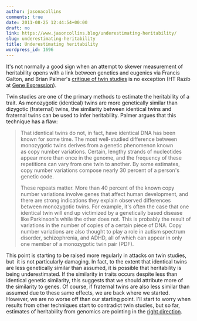 ```yaml
---
author: jasonacollins
comments: true
date: 2011-08-25 12:44:54+00:00
draft: no
link: https://www.jasoncollins.blog/underestimating-heritability/
slug: underestimating-heritability
title: Underestimating heritability
wordpress_id: 1696
---
```


It's not normally a good sign when an attempt to skewer measurement of heritability opens with a link between genetics and eugenics via Francis Galton, and Brian Palmer's [critique of twin studies](http://www.slate.com/id/2301906) is no exception (HT Razib at [Gene Expression](http://blogs.discovermagazine.com/gnxp/2011/08/twin-studies-are-not-useless/)).

Twin studies are one of the primary methods to estimate the heritability of a trait. As monozygotic (identical) twins are more genetically similar than dizygotic (fraternal) twins, the similarity between identical twins and fraternal twins can be used to infer heritability. Palmer argues that this technique has a flaw:


<blockquote>That identical twins do not, in fact, have identical DNA has been known for some time. The most well-studied difference between monozygotic twins derives from a genetic phenomenon known as copy number variations. Certain, lengthy strands of nucleotides appear more than once in the genome, and the frequency of these repetitions can vary from one twin to another. By some estimates, copy number variations compose nearly 30 percent of a person's genetic code.

These repeats matter. More than 40 percent of the known copy number variations involve genes that affect human development, and there are strong indications they explain observed differences between monozygotic twins. For example, it's often the case that one identical twin will end up victimized by a genetically based disease like Parkinson's while the other does not. This is probably the result of variations in the number of copies of a certain piece of DNA. Copy number variations are also thought to play a role in autism spectrum disorder, schizophrenia, and ADHD, all of which can appear in only one member of a monozygotic twin pair (PDF).</blockquote>


This point is starting to be raised more regularly in attacks on twin studies, but  it is not particularly damaging. In fact, to the extent that identical twins are less genetically similar than assumed, it is possible that heritability is being underestimated. If the similarity in traits occurs despite less than identical genetic similarity, this suggests that we should attribute more of the similarity to genes. Of course, if fraternal twins are also less similar than assumed due to these same effects, we are back where we started. However, we are no worse off than our starting point. I'll start to worry when results from other techniques start to contradict twin studies, but so far, estimates of heritability from genomics are pointing in the [right direction](http://blogs.discovermagazine.com/gnxp/2011/08/half-the-variation-in-i-q-is-due-to-genes/).
